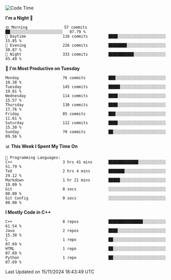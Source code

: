 <!--START_SECTION:waka-->
![Code Time](http://img.shields.io/badge/Code%20Time-173%20hrs%2011%20mins-blue)

**I'm a Night 🦉** 

```text
🌞 Morning                57 commits          ██░░░░░░░░░░░░░░░░░░░░░░░   07.79 % 
🌆 Daytime                116 commits         ████░░░░░░░░░░░░░░░░░░░░░   15.85 % 
🌃 Evening                226 commits         ████████░░░░░░░░░░░░░░░░░   30.87 % 
🌙 Night                  333 commits         ███████████░░░░░░░░░░░░░░   45.49 % 
```
📅 **I'm Most Productive on Tuesday** 

```text
Monday                   76 commits          ███░░░░░░░░░░░░░░░░░░░░░░   10.38 % 
Tuesday                  145 commits         █████░░░░░░░░░░░░░░░░░░░░   19.81 % 
Wednesday                114 commits         ████░░░░░░░░░░░░░░░░░░░░░   15.57 % 
Thursday                 130 commits         ████░░░░░░░░░░░░░░░░░░░░░   17.76 % 
Friday                   85 commits          ███░░░░░░░░░░░░░░░░░░░░░░   11.61 % 
Saturday                 112 commits         ████░░░░░░░░░░░░░░░░░░░░░   15.30 % 
Sunday                   70 commits          ██░░░░░░░░░░░░░░░░░░░░░░░   09.56 % 
```


📊 **This Week I Spent My Time On** 

```text
💬 Programming Languages: 
C++                      3 hrs 41 mins       █████████████░░░░░░░░░░░░   51.79 % 
TeX                      2 hrs 4 mins        ███████░░░░░░░░░░░░░░░░░░   29.12 % 
Markdown                 1 hr 21 mins        █████░░░░░░░░░░░░░░░░░░░░   19.09 % 
Git                      0 secs              ░░░░░░░░░░░░░░░░░░░░░░░░░   00.00 % 
Git Config               0 secs              ░░░░░░░░░░░░░░░░░░░░░░░░░   00.00 % 
```

**I Mostly Code in C++** 

```text
C++                      8 repos             ███████████████░░░░░░░░░░   61.54 % 
Java                     2 repos             ████░░░░░░░░░░░░░░░░░░░░░   15.38 % 
C                        1 repo              ██░░░░░░░░░░░░░░░░░░░░░░░   07.69 % 
HTML                     1 repo              ██░░░░░░░░░░░░░░░░░░░░░░░   07.69 % 
Python                   1 repo              ██░░░░░░░░░░░░░░░░░░░░░░░   07.69 % 
```




 Last Updated on 15/11/2024 18:43:49 UTC
<!--END_SECTION:waka-->
